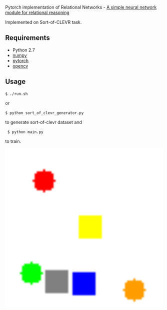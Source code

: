 Pytorch implementation of Relational Networks - [A simple neural network module for relational reasoning](https://arxiv.org/pdf/1706.01427.pdf)

Implemented on Sort-of-CLEVR task.

## Requirements

- Python 2.7
- [numpy](http://www.numpy.org/)
- [pytorch](http://pytorch.org/)
- [opencv](http://opencv.org/)

## Usage

	$ ./run.sh

or

  	$ python sort_of_clevr_generator.py

to generate sort-of-clevr dataset
and

 	 $ python main.py 

to train.

![Alt text](./data/sample.png?raw=true "Title")

